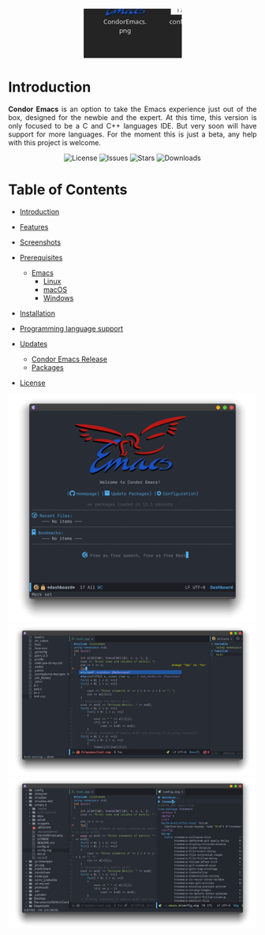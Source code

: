 
<p align="center">
  
  
  <img src="https://github.com/apemangr/Condor-Emacs/blob/master/Screenshot_20191216_210528.jpg" alt="Condor Emacs" title="Wena" />
</p>

# Introduction

<p align="justify">
  <b>Condor Emacs</b> is an option to take the Emacs experience just out of the box, designed for the newbie and the expert.
 At this time, this version is only focused to be a C and C++ languages IDE. But very soon will have support for more languages.
  For the moment this is just a beta, any help with this project is welcome.
</p>

<p align="center">
  <img src="https://img.shields.io/github/license/apemangr/Condor-Emacs" alt="License" title="" />
  <img src="https://img.shields.io/github/issues/apemangr/Condor-Emacs" alt="Issues" title="" />  
  <img src="https://img.shields.io/github/stars/apemangr/Condor-Emacs" alt="Stars" title="" /> 
  <img src="https://img.shields.io/github/downloads/apemangr/Condor-Emacs/v1.0-beta/total" alt="Downloads" title="" />
</p>

# Table of Contents

- [Introduction](#introduction)

- [Features](#features)

- [Screenshots](#screenshots)

- [Prerequisites](#prerequisites)
    - [Emacs](#emacs)
        - [Linux](#linux)
        - [macOS](#macos)
        - [Windows](#windows)
- [Installation](#installation)
- [Programming language support](#programming-language-support)
- [Updates](#updates)
    - [Condor Emacs Release](#condor-emacs-release)
    - [Packages](#packages)
- [License](#license)


<p align="center">
  
  <img src="https://github.com/apemangr/Condor-Emacs/blob/master/images/CondorEmacsDash.png" alt="Condor Emacs" title="" />
  
  <img src="https://github.com/apemangr/Condor-Emacs/blob/master/images/CondorEmacsCode.png" alt="Coding" title="" />
  
  <img src="https://github.com/apemangr/Condor-Emacs/blob/master/images/CondorEmacsConfig.png" alt="Config" title="" />  
  
</p>
